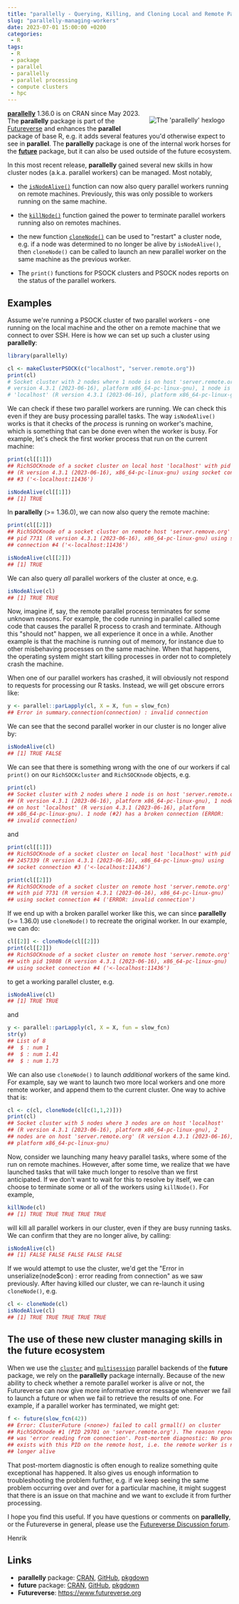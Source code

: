 ```yaml
---
title: "parallelly - Querying, Killing, and Cloning Local and Remote Parallel Workers"
slug: "parallelly-managing-workers"
date: 2023-07-01 15:00:00 +0200
categories:
 - R
tags:
 - R
 - package
 - parallel
 - parallelly
 - parallel processing
 - compute clusters
 - hpc
---
```


<div style="padding: 2ex; float: right;"/>
 <center>
   <img src="/post/parallelly-logo.png" alt="The 'parallelly' hexlogo"/>
 </center>
</div>

**[parallelly]** 1.36.0 is on CRAN since May 2023. The **parallelly**
package is part of the [Futureverse] and enhances the **parallel**
package of base R, e.g. it adds several features you'd otherwise
expect to see in **parallel**.  The **parallelly** package is one of
the internal work horses for the **[future]** package, but it can also
be used outside of the future ecosystem.

In this most recent release, **parallelly** gained several new skills
in how cluster nodes (a.k.a. parallel workers) can be managed.  Most
notably,

* the [`isNodeAlive()`] function can now also query parallel workers
  running on remote machines.  Previously, this was only possible to
  workers running on the same machine.

* the [`killNode()`] function gained the power to terminate parallel
  workers running also on remotes machines.

* the new function [`cloneNode()`] can be used to "restart" a cluster
  node, e.g. if a node was determined to no longer be alive by
  `isNodeAlive()`, then `cloneNode()` can be called to launch an new
  parallel worker on the same machine as the previous worker.

* The `print()` functions for PSOCK clusters and PSOCK nodes reports
  on the status of the parallel workers.


## Examples

Assume we're running a PSOCK cluster of two parallel workers - one
running on the local machine and the other on a remote machine that we
connect to over SSH.  Here is how we can set up such a cluster using
**parallelly**:

```r
library(parallelly)

cl <- makeClusterPSOCK(c("localhost", "server.remote.org"))
print(cl)
# Socket cluster with 2 nodes where 1 node is on host 'server.remote.org' (R
# version 4.3.1 (2023-06-16), platform x86_64-pc-linux-gnu), 1 node is on host
# 'localhost' (R version 4.3.1 (2023-06-16), platform x86_64-pc-linux-gnu)
```


We can check if these two parallel workers are running.  We can check
this even if they are busy processing parallel tasks.  The way
`isNodeAlive()` works is that it checks of the _process_ is running on
worker's machine, which is something that can be done even when the
worker is busy. For example, let's check the first worker process that
run on the current machine:

```r
print(cl[[1]])
## RichSOCKnode of a socket cluster on local host 'localhost' with pid 2457339
## (R version 4.3.1 (2023-06-16), x86_64-pc-linux-gnu) using socket connection
## #3 ('<-localhost:11436')

isNodeAlive(cl[[1]])
## [1] TRUE
```

In **parallelly** (>= 1.36.0), we can now also query the remote machine:

```r
print(cl[[2]])
## RichSOCKnode of a socket cluster on remote host 'server.remove.org' with
## pid 7731 (R version 4.3.1 (2023-06-16), x86_64-pc-linux-gnu) using socket
## connection #4 ('<-localhost:11436')

isNodeAlive(cl[[2]])
## [1] TRUE
```

We can also query _all_ parallel workers of the cluster at once, e.g.

```r
isNodeAlive(cl)
## [1] TRUE TRUE
```


Now, imagine if, say, the remote parallel process terminates for some
unknown reasons.  For example, the code running in parallel called
some code that causes the parallel R process to crash and terminate.
Although this "should not" happen, we all experience it once in a
while.  Another example is that the machine is running out of memory,
for instance due to other misbehaving processes on the same machine.
When that happens, the operating system might start killing processes
in order not to completely crash the machine.

When one of our parallel workers has crashed, it will obviously not
respond to requests for processing our R tasks.  Instead, we will get
obscure errors like:

```r
y <- parallel::parLapply(cl, X = X, fun = slow_fcn)
## Error in summary.connection(connection) : invalid connection
```

We can see that the second parallel worker in our cluster is no longer
alive by:

```r
isNodeAlive(cl)
## [1] TRUE FALSE
```

We can see that there is something wrong with the one of our workers
if cal `print()` on our `RichSOCKcluster` and `RichSOCKnode` objects,
e.g.

```r
print(cl)
## Socket cluster with 2 nodes where 1 node is on host 'server.remote.org'
## (R version 4.3.1 (2023-06-16), platform x86_64-pc-linux-gnu), 1 node is
## on host 'localhost' (R version 4.3.1 (2023-06-16), platform
## x86_64-pc-linux-gnu). 1 node (#2) has a broken connection (ERROR:
## invalid connection)
```

and

```r
print(cl[[1]])
## RichSOCKnode of a socket cluster on local host 'localhost' with pid
## 2457339 (R version 4.3.1 (2023-06-16), x86_64-pc-linux-gnu) using
## socket connection #3 ('<-localhost:11436')

print(cl[[2]])
## RichSOCKnode of a socket cluster on remote host 'server.remote.org'
## with pid 7731 (R version 4.3.1 (2023-06-16), x86_64-pc-linux-gnu)
## using socket connection #4 ('ERROR: invalid connection')
```

If we end up with a broken parallel worker like this, we can since
**parallelly** (>= 1.36.0) use `cloneNode()` to recreate the original
worker.  In our example, we can do:

```r
cl[[2]] <- cloneNode(cl[[2]])
print(cl[[2]])
## RichSOCKnode of a socket cluster on remote host 'server.remote.org'
## with pid 19808 (R version 4.3.1 (2023-06-16), x86_64-pc-linux-gnu)
## using socket connection #4 ('<-localhost:11436')
```

to get a working parallel cluster, e.g.

```r
isNodeAlive(cl)
## [1] TRUE TRUE
```

and

```r
y <- parallel::parLapply(cl, X = X, fun = slow_fcn)
str(y)
## List of 8
##  $ : num 1
##  $ : num 1.41
##  $ : num 1.73
```

We can also use `cloneNode()` to launch _additional_ workers of the
same kind. For example, say we want to launch two more local workers
and one more remote worker, and append them to the current cluster.
One way to achive that is:

```r
cl <- c(cl, cloneNode(cl[c(1,1,2)]))
print(cl)
## Socket cluster with 5 nodes where 3 nodes are on host 'localhost'
## (R version 4.3.1 (2023-06-16), platform x86_64-pc-linux-gnu), 2
## nodes are on host 'server.remote.org' (R version 4.3.1 (2023-06-16),
## platform x86_64-pc-linux-gnu)
```

Now, consider we launching many heavy parallel tasks, where some of
the run on remote machines.  However, after some time, we realize that
we have launched tasks that will take much longer to resolve than we
first anticipated.  If we don't want to wait for this to resolve by
itself, we can choose to terminate some or all of the workers using
`killNode()`.  For example,

```r
killNode(cl)
## [1] TRUE TRUE TRUE TRUE TRUE
```

will kill all parallel workers in our cluster, even if they are busy
running tasks.  We can confirm that they are no longer alive, by
calling:

```r
isNodeAlive(cl)
## [1] FALSE FALSE FALSE FALSE FALSE
```

If we would attempt to use the cluster, we'd get the "Error in
unserialize(node$con) : error reading from connection" as we saw
previously.  After having killed our cluster, we can re-launch it
using `cloneNode()`, e.g.

```r
cl <- cloneNode(cl)
isNodeAlive(cl)
## [1] TRUE TRUE TRUE TRUE TRUE
```


## The use of these new cluster managing skills in the future ecosystem

When we use the [`cluster`] and [`multisession`] parallel backends of
the **future** package, we rely on the **parallelly** package
internally.  Because of the new ability to check whether a remote
parallel worker is alive or not, the Futureverse can now give more
informative error message whenever we fail to launch a future or when
we fail to retrieve the results of one.  For example, if a parallel
worker has terminated, we might get:

```r
f <- future(slow_fcn(42))
## Error: ClusterFuture (<none>) failed to call grmall() on cluster
## RichSOCKnode #1 (PID 29701 on 'server.remote.org'). The reason reported
## was 'error reading from connection'. Post-mortem diagnostic: No process
## exists with this PID on the remote host, i.e. the remote worker is no
## longer alive
```

That post-mortem diagnostic is often enough to realize something quite
exceptional has happened. It also gives us enough information to
troubleshooting the problem further, e.g. if we keep seeing the same
problem occurring over and over for a particular machine, it might
suggest that there is an issue on that machine and we want to exclude
it from further processing.

I hope you find this useful. If you have questions or comments on
**parallelly**, or the Futureverse in general, please use the
[Futureverse Discussion forum].

Henrik


## Links

* **parallelly** package: [CRAN](https://cran.r-project.org/package=parallelly), [GitHub](https://github.com/HenrikBengtsson/parallelly), [pkgdown](https://parallelly.futureverse.org)
* **future** package: [CRAN](https://cran.r-project.org/package=future), [GitHub](https://github.com/HenrikBengtsson/future), [pkgdown](https://future.futureverse.org)
* **Futureverse**: <https://www.futureverse.org>

[future]: https://future.futureverse.org
[parallelly]: https://parallelly.futureverse.org
[progressr]: https://progressr.futureverse.org
[Futureverse]: https://www.futureverse.org
[Futureverse Discussion forum]: https://github.com/HenrikBengtsson/future/discussions/
[`cloneNode()`]: https://parallelly.futureverse.org/reference/cloneNode.html
[`killNode()`]: https://parallelly.futureverse.org/reference/killNode.html
[`isNodeAlive()`]: https://parallelly.futureverse.org/reference/isNodeAlive.html
[`cluster`]: https://future.futureverse.org/reference/cluster.html
[`multisession`]: https://future.futureverse.org/reference/multisession.html

